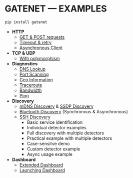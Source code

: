 # GATENET — EXAMPLES

```zsh
pip install gatenet
```

- **HTTP**
  - [GET & POST requests](./http_/http_example.py)
  - [Timeout & retry](./http_/timeout_retry.py)
  - [Asynchronous Client](./http_/async_client_usage.py)
- **TCP & UDP**
  - [With polymorphism](./tcp_udp/polymorphism.py)
- **Diagnostics**
  - [DNS Lookup](./diagnostics/dns_lookup.py)
  - [Port Scanning](./diagnostics/port_scanning.py)
  - [Geo Information](./diagnostics/geo_info.py)
  - [Traceroute](./diagnostics/traceroute.py)
  - [Bandwidth](./diagnostics/bandwidth.py)
  - [Ping](./diagnostics/ping.py)
- **Discovery**
  - [mDNS Discovery](./discovery/mdns_discovery.py) & [SSDP Discovery](./discovery/ssdp_discovery.py)
  - [Bluetooth Discovery](./discovery/bluetooth_discovery.py) (Synchronous & Asynchronous)
  - [SSH Discovery](./discovery/ssh_discovery.py)
    - Basic service identification
    - Individual detector examples
    - Full discovery with multiple detectors
    - Practical example with multiple detectors
    - Case-sensitve demo
    - Custom detector example
    - Async usage example
- **Dashboard**
  - [Extended Dashboard](./dashboard/extend_dashboard.py)
  - [Launching Dashboard](./dashboard/launch_dashboard.py)
